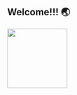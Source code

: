 ## Welcome!!!  :earth_asia:
<img align="" height="137px" src="https://github-readme-stats.vercel.app/api/top-langs/?username=MaxyZhu75&hide_title=true&hide_border=true&layout=compact&bg_color=0,EC6C6C,FFD479,FFFC79,73FA79&theme=graywhite&locale=cn" />
